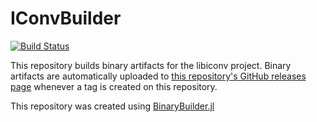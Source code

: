 # IConvBuilder

[![Build Status](https://travis-ci.org/davidanthoff/IConvBuilder.svg?branch=master)](https://travis-ci.org/davidanthoff/IConvBuilder)

This repository builds binary artifacts for the libiconv project. Binary artifacts are automatically uploaded to
[this repository's GitHub releases page](https://github.com/davidanthoff/IConvBuilder/releases) whenever a tag is created
on this repository.

This repository was created using [BinaryBuilder.jl](https://github.com/JuliaPackaging/BinaryBuilder.jl)
